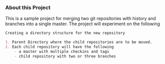 ### About this Project
This is a sample project for merging two git repositories with history and branches into a single master.
The project will experiment on the following

```markdown
Creating a directory structure for the new repository

1. Parent Directory where the child repositories are to be moved.
2. Each child repository will have the following
    - a master with multiple checkins and tags
    - child repository with two or three branches
```
